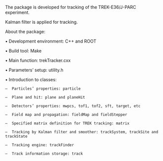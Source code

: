 The package is developed for tracking of the TREK-E36/J-PARC experiment.

Kalman filter is applied for tracking.

About the package:

•  Development environment: C++ and ROOT

•  Build tool: Make

•  Main function: trekTracker.cxx

•  Parameters’ setup: utility.h

•  Introduction to classes:

	–  Particles’ properties: particle
  
	–  Plane and hit: plane and planeHit
  
	–  Detectors’ properties: mwpcs, tof1, tof2, sft, target, etc
  
	–  Field map and propagation: fieldMap and fieldStepper
  
	–  Specified matrix definition for TREK tracking: matrix
  
	–  Tracking by Kalman filter and smoother: trackSystem, trackSite and trackState
  
	–  Tracking engine: trackFinder
  
	–  Track information storage: track
